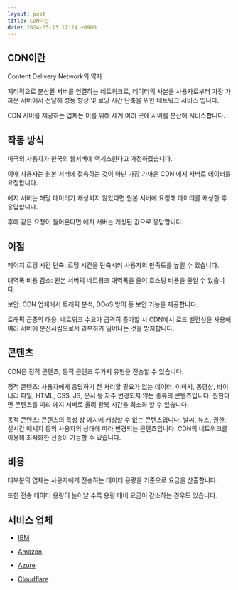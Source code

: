 ```yaml
---
layout: post
title: CDN이란
date: 2024-05-13 17:24 +0900
---
```


## CDN이란

Content Delivery Network의 약자

지리적으로 분산된 서버를 연결하는 네트워크로, 데이터의 사본을 사용자로부터 가장 가까운 서버에서 전달해 성능 향상 및 로딩 시간 단축을 위한 네트워크 서비스 입니다.

CDN 서버를 제공하는 업체는 이를 위해 세계 여러 곳에 서버를 분산해 서비스합니다.

## 작동 방식

미국의 사용자가 한국의 웹서버에 액세스한다고 가정하겠습니다.

이때 사용자는 원본 서버에 접속하는 것이 아닌 가장 가까운 CDN 에지 서버로 데이터를 요청합니다.

에지 서버는 해당 데이터가 캐싱되지 않았다면 원본 서버에 요청해 데이터를 캐싱한 후 응답합니다.

후에 같은 요청이 들어온다면 에지 서버는 캐싱된 값으로 응답합니다.

## 이점

페이지 로딩 시간 단축: 로딩 시간을 단축시켜 사용자의 만족도를 높일 수 있습니다.

대역폭 비용 감소: 원본 서버의 네트워크 대역폭을 줄여 호스팅 비용을 줄일 수 있습니다.

보안: CDN 업체에서 트래픽 분석, DDoS 방어 등 보안 기능을 제공합니다.

트래픽 급증의 대응: 네트워크 수요가 급격히 증가할 시 CDN에서 로드 밸런싱을 사용해 여러 서버에 분산시킴으로서 과부하가 일어나는 것을 방지합니다.

## 콘텐츠

CDN은 정적 콘텐츠, 동적 콘텐츠 두가지 유형을 전송할 수 있습니다.

정적 콘텐츠: 사용자에게 응답하기 전 처리할 필요가 없는 데이터. 이미지, 동영상, 바이너리 파일, HTML, CSS, JS, 문서 등 자주 변경되지 않는 종류의 콘텐츠입니다. 원한다면 콘텐츠를 미리 에지 서버로 올려 왕복 시간을 최소화 할 수 있습니다.

동적 콘텐츠: 콘텐츠의 특성 상 에지에 캐싱할 수 없는 콘텐츠입니다. 날씨, 뉴스, 권한, 실시간 메세지 등의 사용자의 상태에 따라 변경되는 콘텐츠입니다. CDN의 네트워크를 이용해 최적화한 전송이 가능할 수 있습니다.

## 비용

대부분의 업체는 사용자에게 전송하는 데이터 용량을 기준으로 요금을 산출합니다.

또한 전송 데이터 용량이 늘어날 수록 용량 대비 요금이 감소하는 경우도 있습니다.

## 서비스 업체

* [IBM](https://cloud.ibm.com/catalog/infrastructure/cdn-powered-by-akamai)

* [Amazon](https://aws.amazon.com/ko/cloudfront/)

* [Azure](https://azure.microsoft.com/ko-kr/products/cdn/)

* [Cloudflare](https://www.cloudflare.com/ko-kr/)

